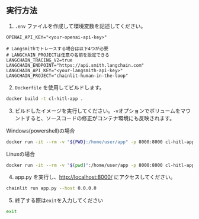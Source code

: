 ## 実行方法

1. `.env` ファイルを作成して環境変数を記述してください。

```
OPENAI_API_KEY="<your-openai-api-key>"

# Langsmithでトレースする場合は以下4つが必要
# LANGCHAIN_PROJECTは任意の名前を設定できる
LANGCHAIN_TRACING_V2=true
LANGCHAIN_ENDPOINT="https://api.smith.langchain.com"
LANGCHAIN_API_KEY="<your-langsmith-api-key>"
LANGCHAIN_PROJECT="chainlit-human-in-the-loop"
```

2. `Dockerfile` を使用してビルドします。

```bash
docker build -t cl-hitl-app .
```

3. ビルドしたイメージを実行してください。`-v`オプションでボリュームをマウントすると、ソースコードの修正がコンテナ環境にも反映されます。

Windows(powershell)の場合
```sh
docker run -it --rm -v "${PWD}:/home/user/app" -p 8000:8000 cl-hitl-app /bin/bash
```

Linuxの場合
```bash
docker run -it --rm -v "$(pwd)":/home/user/app -p 8000:8000 cl-hitl-app /bin/bash
```

4. app.py を実行し、[http://localhost:8000/](http://localhost:8000/) にアクセスしてください。

```bash
chainlit run app.py --host 0.0.0.0
```

5. 終了する際は`exit`を入力してください

```bash
exit
```

